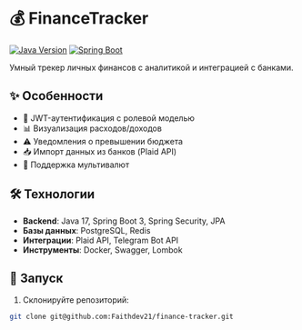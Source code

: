 # 💰 FinanceTracker

[![Java Version](https://img.shields.io/badge/Java-17-blue)](https://openjdk.org/)
[![Spring Boot](https://img.shields.io/badge/Spring_Boot-3.4-green)](https://spring.io/projects/spring-boot)

Умный трекер личных финансов с аналитикой и интеграцией с банками.

## ✨ Особенности

- 🔐 JWT-аутентификация с ролевой моделью
- 📊 Визуализация расходов/доходов
- ⚠️ Уведомления о превышении бюджета
- 📥 Импорт данных из банков (Plaid API)
- 💱 Поддержка мультивалют

## 🛠 Технологии

- **Backend**: Java 17, Spring Boot 3, Spring Security, JPA
- **Базы данных**: PostgreSQL, Redis
- **Интеграции**: Plaid API, Telegram Bot API
- **Инструменты**: Docker, Swagger, Lombok

## 🚀 Запуск

1. Склонируйте репозиторий:
```bash
git clone git@github.com:Faithdev21/finance-tracker.git